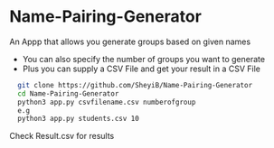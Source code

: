 # Name-Pairing-Generator
An Appp that allows you generate groups based on given names
- You can also specify the number of groups you want to generate
- Plus you can supply a CSV File and get your result in a CSV File

```bash
  git clone https://github.com/SheyiB/Name-Pairing-Generator
  cd Name-Pairing-Generator
  python3 app.py csvfilename.csv numberofgroup
  e.g
  python3 app.py students.csv 10
```
Check Result.csv for results
